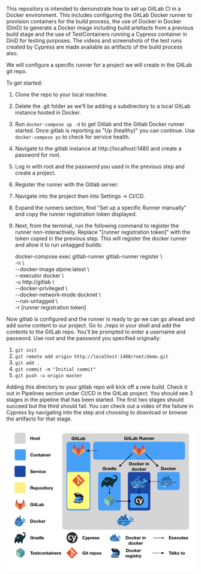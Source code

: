 This repository is intended to demonstrate how to set up GitLab CI in a Docker environment. This includes configuring the GitLab Docker runner to provision containers for the build process, the use of Docker in Docker (DinD) to generate a Docker image including build artefacts from a previous build stage and the use of TestContainers running a Cypress container in DinD for testing purposes. The videos and screenshots of the test runs created by Cypress are made available as artifacts of the build process also.

We will configure a specific runner for a project we will create in the GitLab git repo.

To get started:

1. Clone the repo to your local machine. 
1. Delete the .git folder as we'll be adding a subdirectory to a local GitLab instance hosted in Docker.
1. Run `docker-compose up -d` to get Gitlab and the Gitlab Docker runner started. Once gitlab is reporting as "Up (healthy)" you can continue. Use `docker-compose ps` to check for service health.
1. Navigate to the gitlab instance at http://localhost:1480 and create a password for root.
1. Log in with root and the password you used in the previous step and create a project.
1. Register the runner with the Gitlab server:
  1. Navigate into the project then into Settings -> CI/CD.
  1. Expand the runners section, find "Set up a specific Runner manually" and copy the runner registration token displayed.
  1. Next, from the terminal, run the following command to register the runner non-interactively. Replace "[runner registration token]" with the token copied in the previous step. This will register the docker runner and allow it to run untagged builds:

	   docker-compose exec gitlab-runner gitlab-runner register \\  
			-n \\  
			--docker-image alpine:latest \\  
			--executor docker \\  
			-u http://gitlab \\  
			--docker-privileged \\  
			--docker-network-mode docknet \\  
			--run-untagged \\  
			-r [runner registration token]

Now gitlab is configured and the runner is ready to go we can go ahead and add some content to our project. Go to ./repo in your shell and add the contents to the GitLab repo. You'll be prompted to enter a username and password. Use root and the password you specified originally:

1. `git init`
1. `git remote add origin http://localhost:1480/root/demo.git`
1. `git add .`
1. `git commit -m "Initial commit"`
1. `git push -u origin master`


Adding this directory to your gitlab repo will kick off a new build. Check it out in Pipelines section under CI/CD in the GitLab project. You should see 3 stages in the pipeline that has been started. The first two stages should succeed but the third should fail. You can check out a video of the failure in Cypress by navigating into the step and choosing to download or browse the artifacts for that stage. 

![Architecture](architecture.png)
